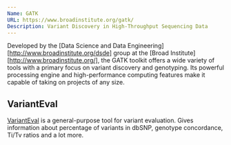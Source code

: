 ```yaml
---
Name: GATK
URL: https://www.broadinstitute.org/gatk/
Description: Variant Discovery in High-Throughput Sequencing Data
---
```


Developed by the [Data Science and Data Engineering][http://www.broadinstitute.org/dsde]
group at the [Broad Institute][http://www.broadinstitute.org/], the GATK toolkit offers
a wide variety of tools with a primary focus on variant discovery and genotyping.
Its powerful processing engine and high-performance computing features make it capable
of taking on projects of any size.

## VariantEval
[VariantEval](https://www.broadinstitute.org/gatk/gatkdocs/org_broadinstitute_gatk_tools_walkers_varianteval_VariantEval.php)
is a general-purpose tool for variant evaluation. Gives information about percentage of
variants in dbSNP, genotype concordance, Ti/Tv ratios and a lot more.
